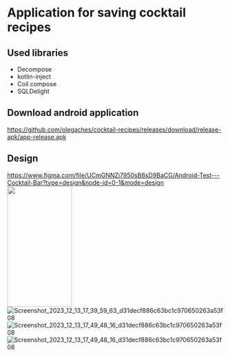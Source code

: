 # Application for saving cocktail recipes
## Used libraries
- Decompose
- kotlin-inject
- Coil compose
- SQLDelight

## Download android application
https://github.com/olegaches/cocktail-recipes/releases/download/release-apk/app-release.apk

## Design
https://www.figma.com/file/UCmGNNZj7950sB6sD9BaCG/Android-Test---Cocktail-Bar?type=design&node-id=0-1&mode=design
<img src="https://github.com/olegaches/cocktail-recipes/assets/71338871/1d37b823-87b1-411d-80cf-d0b804c97c5d" width="150" height="280">
![Screenshot_2023_12_13_17_39_59_63_d31decf886c63bc1c970650263a53f08](https://github.com/olegaches/cocktail-recipes/assets/71338871/1d37b823-87b1-411d-80cf-d0b804c97c5d)
![Screenshot_2023_12_13_17_49_48_16_d31decf886c63bc1c970650263a53f08](https://github.com/olegaches/cocktail-recipes/assets/71338871/140a668e-35d0-414f-989c-fa6f45f8d45a)
![Screenshot_2023_12_13_17_49_48_16_d31decf886c63bc1c970650263a53f08](https://github.com/olegaches/cocktail-recipes/assets/71338871/04f2182d-0f37-4199-a226-c9ddb6a75c77)


